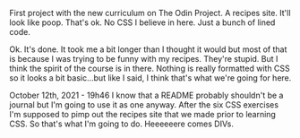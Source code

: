 First project with the new curriculum on The Odin Project. A recipes site. It'll look like poop. That's ok. No CSS I believe in here. Just a bunch of lined code.

Ok. It's done. It took me a bit longer than I thought it would but most of that is because I was trying to be funny with my recipes. They're stupid. But I think the spirit of the course is in there. Nothing is really formatted with CSS so it looks a bit basic...but like I said, I think that's what we're going for here.

October 12th, 2021 - 19h46
    I know that a README probably shouldn't be a journal but I'm going to use it as one anyway. After the six CSS exercises I'm supposed to pimp out the recipes site that we made prior to learning CSS. So that's what I'm going to do. Heeeeeere comes DIVs. 